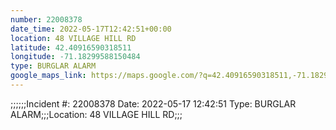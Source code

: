 ```yaml
---
number: 22008378
date_time: 2022-05-17T12:42:51+00:00
location: 48 VILLAGE HILL RD
latitude: 42.40916590318511
longitude: -71.18299588150484
type: BURGLAR ALARM
google_maps_link: https://maps.google.com/?q=42.40916590318511,-71.18299588150484
---
```


;;;;;;Incident #: 22008378  Date: 2022-05-17 12:42:51   Type: BURGLAR ALARM;;;Location: 48 VILLAGE HILL RD;;;

